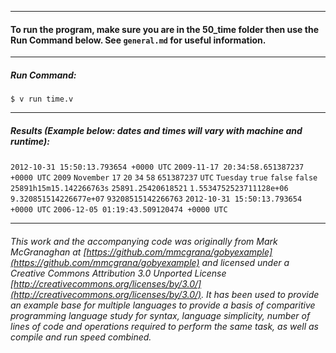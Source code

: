 ___
#### To run the program, make sure you are in the 50_time folder then use the Run Command below. See `general.md` for useful information.
___
##### Run Command:

`$ v run time.v`
___
##### Results (Example below: dates and times will vary with machine and runtime):

`2012-10-31 15:50:13.793654 +0000 UTC`
`2009-11-17 20:34:58.651387237 +0000 UTC`
`2009`
`November`
`17`
`20`
`34`
`58`
`651387237`
`UTC`
`Tuesday`
`true`
`false`
`false`
`25891h15m15.142266763s`
`25891.25420618521`
`1.5534752523711128e+06`
`9.320851514226677e+07`
`93208515142266763`
`2012-10-31 15:50:13.793654 +0000 UTC`
`2006-12-05 01:19:43.509120474 +0000 UTC`
___

###### This work and the accompanying code was originally from Mark McGranaghan at [https://github.com/mmcgrana/gobyexample](https://github.com/mmcgrana/gobyexample) and licensed under a Creative Commons Attribution 3.0 Unported License [http://creativecommons.org/licenses/by/3.0/](http://creativecommons.org/licenses/by/3.0/). It has been used to provide an example base for multiple languages to provide a basis of comparitive programming language study for syntax, language simplicity, number of lines of code and operations required to perform the same task, as well as compile and run speed combined.